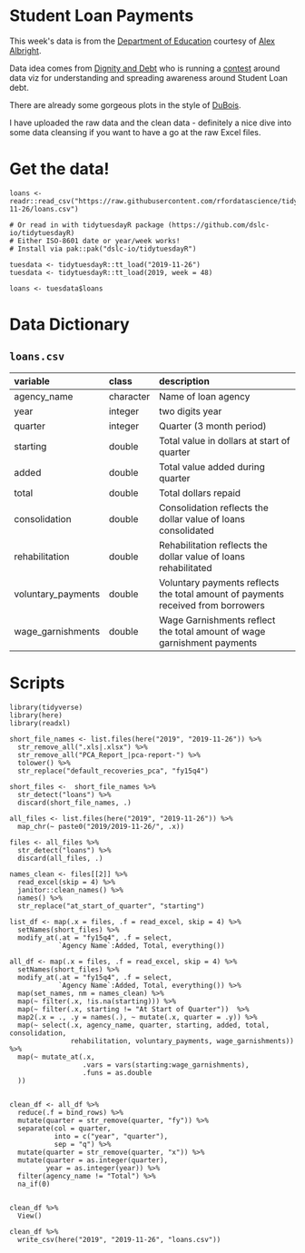 # Student Loan Payments

This week's data is from the [Department of Education](https://studentaid.ed.gov/sa/about/data-center/student/default) courtesy of [Alex Albright](https://twitter.com/AllbriteAllday).

Data idea comes from [Dignity and Debt](https://www.dignityanddebt.org/projects/student-debt-racial-disparities/) who is running a [contest](https://docs.google.com/forms/d/e/1FAIpQLSckHpk5xJwqW0_sIEnCs-tScxttMV5WVqGjP0Ws8bD0x_LZHA/viewform) around data viz for understanding and spreading awareness around Student Loan debt. 

There are already some gorgeous plots in the style of [DuBois](https://www.dignityanddebt.org/projects/student-debt-racial-disparities/).

I have uploaded the raw data and the clean data - definitely a nice dive into some data cleansing if you want to have a go at the raw Excel files.

# Get the data!

```
loans <- readr::read_csv("https://raw.githubusercontent.com/rfordatascience/tidytuesday/master/data/2019/2019-11-26/loans.csv")

# Or read in with tidytuesdayR package (https://github.com/dslc-io/tidytuesdayR)
# Either ISO-8601 date or year/week works!
# Install via pak::pak("dslc-io/tidytuesdayR")

tuesdata <- tidytuesdayR::tt_load("2019-11-26")
tuesdata <- tidytuesdayR::tt_load(2019, week = 48)

loans <- tuesdata$loans
```

# Data Dictionary

## `loans.csv`

|variable           |class     |description |
|:------------------|:---------|:-----------|
|agency_name        |character | Name of loan agency |
|year               |integer   | two digits year |
|quarter            |integer   | Quarter (3 month period) |
|starting           |double    | Total value in dollars at start of quarter |
|added              |double    | Total value added during quarter |
|total              |double    | Total dollars repaid |
|consolidation      |double    | Consolidation reflects the dollar value of loans consolidated|
|rehabilitation     |double    | Rehabilitation reflects the dollar value of loans rehabilitated|
|voluntary_payments |double    | Voluntary payments reflects the total amount of payments received from borrowers|
|wage_garnishments  |double    | Wage Garnishments reflect the total amount of wage garnishment payments|


# Scripts

```{r}
library(tidyverse)
library(here)
library(readxl)

short_file_names <- list.files(here("2019", "2019-11-26")) %>%
  str_remove_all(".xls|.xlsx") %>%
  str_remove_all("PCA_Report_|pca-report-") %>%
  tolower() %>%
  str_replace("default_recoveries_pca", "fy15q4")

short_files <-  short_file_names %>% 
  str_detect("loans") %>%
  discard(short_file_names, .)

all_files <- list.files(here("2019", "2019-11-26")) %>%
  map_chr(~ paste0("2019/2019-11-26/", .x))

files <- all_files %>% 
  str_detect("loans") %>% 
  discard(all_files, .)

names_clean <- files[[2]] %>%
  read_excel(skip = 4) %>%
  janitor::clean_names() %>%
  names() %>% 
  str_replace("at_start_of_quarter", "starting")

list_df <- map(.x = files, .f = read_excel, skip = 4) %>%
  setNames(short_files) %>% 
  modify_at(.at = "fy15q4", .f = select, 
            `Agency Name`:Added, Total, everything())

all_df <- map(.x = files, .f = read_excel, skip = 4) %>%
  setNames(short_files) %>% 
  modify_at(.at = "fy15q4", .f = select, 
            `Agency Name`:Added, Total, everything()) %>% 
  map(set_names, nm = names_clean) %>%
  map(~ filter(.x, !is.na(starting))) %>%
  map(~ filter(.x, starting != "At Start of Quarter"))  %>%
  map2(.x = ., .y = names(.), ~ mutate(.x, quarter = .y)) %>% 
  map(~ select(.x, agency_name, quarter, starting, added, total, consolidation, 
               rehabilitation, voluntary_payments, wage_garnishments)) %>%
  map(~ mutate_at(.x,
                  .vars = vars(starting:wage_garnishments),
                  .funs = as.double
  ))


clean_df <- all_df %>%
  reduce(.f = bind_rows) %>% 
  mutate(quarter = str_remove(quarter, "fy")) %>% 
  separate(col = quarter,
           into = c("year", "quarter"),
           sep = "q") %>% 
  mutate(quarter = str_remove(quarter, "x")) %>% 
  mutate(quarter = as.integer(quarter),
         year = as.integer(year)) %>%
  filter(agency_name != "Total") %>% 
  na_if(0)
  

clean_df %>% 
  View()

clean_df %>% 
  write_csv(here("2019", "2019-11-26", "loans.csv"))
```
